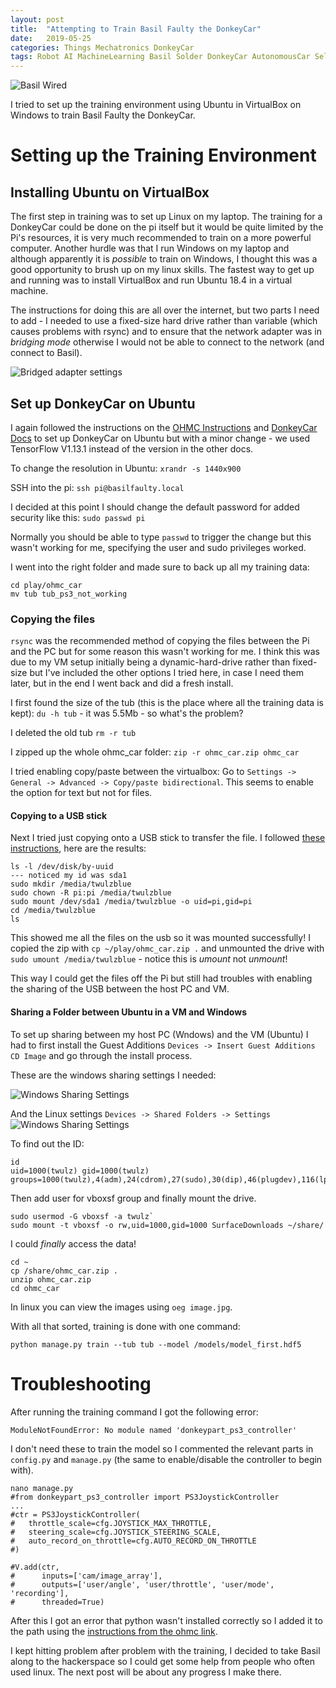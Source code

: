 ```yaml
---
layout: post
title:  "Attempting to Train Basil Faulty the DonkeyCar"
date:   2019-05-25
categories: Things Mechatronics DonkeyCar
tags: Robot AI MachineLearning Basil Solder DonkeyCar AutonomousCar Self-Driving-Car Data Training
---
```


![Basil Wired](/images/donkeyCar/setup/03_controller_basil.jpg)

I tried to set up the training environment using Ubuntu in VirtualBox on Windows to train Basil Faulty the DonkeyCar.

<!--more-->

# Setting up the Training Environment

## Installing Ubuntu on VirtualBox

The first step in training was to set up Linux on my laptop. The training for a DonkeyCar could be done on the pi itself but it would be quite limited by the Pi's resources, it is very much recommended to train on a more powerful computer. Another hurdle was that I run Windows on my laptop and although apparently it is _possible_ to train on Windows, I thought this was a good opportunity to brush up on my linux skills. The fastest way to get up and running was to install VirtualBox and run Ubuntu 18.4 in a virtual machine.

The instructions for doing this are all over the internet, but two parts I need to add - I needed to use a fixed-size hard drive rather than variable (which causes problems with rsync) and to ensure that the network adapter was in _bridging mode_ otherwise I would not be able to connect to the network (and connect to Basil).

![Bridged adapter settings](/images/donkeyCar/setup/05_bridged_adapter.jpg)

## Set up DonkeyCar on Ubuntu

I again followed the instructions on the [OHMC Instructions][ohmc instructions] and [DonkeyCar Docs][donkeycar docs] to set up DonkeyCar on Ubuntu but with a minor change - we used TensorFlow V1.13.1 instead of the version in the other docs.

To change the resolution in Ubuntu: `xrandr -s 1440x900`

SSH into the pi: `ssh pi@basilfaulty.local`

I decided at this point I should change the default password for added security like this: `sudo passwd pi`

Normally you should be able to type `passwd` to trigger the change but this wasn't working for me, specifying the user and sudo privileges worked.

I went into the right folder and made sure to back up all my training data:
```shell
cd play/ohmc_car
mv tub tub_ps3_not_working
```

### Copying the files

`rsync` was the recommended method of copying the files between the Pi and the PC but for some reason this wasn't working for me. I think this was due to my VM setup initially being a dynamic-hard-drive rather than fixed-size but I've included the other options I tried here, in case I need them later, but in the end I went back and did a fresh install.

I first found the size of the tub (this is the place where all the training data is kept): `du -h tub` - it was 5.5Mb - so what's the problem?

I deleted the old tub `rm -r tub`

I zipped up the whole ohmc_car folder: `zip -r ohmc_car.zip ohmc_car`

I tried enabling copy/paste between the virtualbox:
Go to `Settings -> General -> Advanced -> Copy/paste bidirectional`.
This seems to enable the option for text but not for files.

#### Copying to a USB stick

Next I tried just copying onto a USB stick to transfer the file. I followed [these instructions][usb rpi], here are the results:
```shell
ls -l /dev/disk/by-uuid
--- noticed my id was sda1
sudo mkdir /media/twulzblue
sudo chown -R pi:pi /media/twulzblue
sudo mount /dev/sda1 /media/twulzblue -o uid=pi,gid=pi
cd /media/twulzblue
ls
```
This showed me all the files on the usb so it was mounted successfully! I copied the zip with `cp ~/play/ohmc_car.zip .` and unmounted the drive with `sudo umount /media/twulzblue` - notice this is _umount_ not _unmount_!

This way I could get the files off the Pi but still had troubles with enabling the sharing of the USB between the host PC and VM.

#### Sharing a Folder between Ubuntu in a VM and Windows

To set up sharing between my host PC (Wndows) and the VM (Ubuntu) I had to first install the Guest Additions `Devices -> Insert Guest Additions CD Image` and go through the install process.

These are the windows sharing settings I needed:

![Windows Sharing Settings](/images/donkeyCar/setup/02_Sharing_WindowsSettings.PNG)

And the Linux settings `Devices -> Shared Folders -> Settings`
![Windows Sharing Settings](/images/donkeyCar/setup/01_Sharing_LinuxSettings.PNG)

To find out the ID:
```shell
id
uid=1000(twulz) gid=1000(twulz) groups=1000(twulz),4(adm),24(cdrom),27(sudo),30(dip),46(plugdev),116(lpadmin),126(sambashare),999(vboxsf)
```

Then add user for vboxsf group and finally mount the drive.
```shell
sudo usermod -G vboxsf -a twulz`
sudo mount -t vboxsf -o rw,uid=1000,gid=1000 SurfaceDownloads ~/share/
```

I could _finally_ access the data!

```
cd ~
cp /share/ohmc_car.zip .
unzip ohmc_car.zip
cd ohmc_car
```

In linux you can view the images using `oeg image.jpg`.

With all that sorted, training is done with one command:

`python manage.py train --tub tub --model /models/model_first.hdf5`

# Troubleshooting

After running the training command I got the following error: 
````
ModuleNotFoundError: No module named 'donkeypart_ps3_controller'
````

I don't need these to train the model so I commented the relevant parts in `config.py` and `manage.py` (the same to enable/disable the controller to begin with).

```shell
nano manage.py
#from donkeypart_ps3_controller import PS3JoystickController
...
#ctr = PS3JoystickController(
#   throttle_scale=cfg.JOYSTICK_MAX_THROTTLE,
#   steering_scale=cfg.JOYSTICK_STEERING_SCALE,
#   auto_record_on_throttle=cfg.AUTO_RECORD_ON_THROTTLE
#)

#V.add(ctr,
#      inputs=['cam/image_array'],
#      outputs=['user/angle', 'user/throttle', 'user/mode', 'recording'],
#      threaded=True)
```

After this I got an error that python wasn't installed correctly so I added it to the path using the [instructions from the ohmc link][ohmc instructions].

I kept hitting problem after problem with the training, I decided to take Basil along to the hackerspace so I could get some help from people who often used linux. The next post will be about any progress I make there.

[sharing]: https://unix.stackexchange.com/questions/16199/how-to-transfer-files-from-windows-to-ubuntu-on-virtualbox
[usb rpi]: https://www.raspberrypi-spy.co.uk/2014/05/how-to-mount-a-usb-flash-disk-on-the-raspberry-pi/
[donkeycar ps3]: http://docs.donkeycar.com/parts/controllers/#bluetooth-joystics
[donkeycar docs]: http://docs.donkeycar.com/
[ohmc instructions]: http://www.openhardwareconf.org/wiki/OHMC2019_Software_instructions
[ps3_link]: https://github.com/autorope/donkeypart_ps3_controller